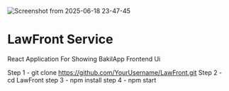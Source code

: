 ![Screenshot from 2025-06-18 23-47-45](https://github.com/user-attachments/assets/42f0a86e-788f-42cc-8979-5bc3c8b777a0)
# LawFront Service
React Application For Showing BakilApp Frontend Ui 

Step 1 - git clone https://github.com/YourUsername/LawFront.git
Step 2 - cd LawFront
step 3 - npm install 
step 4 - npm start
